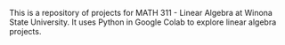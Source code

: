 This is a repository of projects for MATH 311 - Linear Algebra at Winona State University. It uses Python in Google Colab to explore linear algebra projects. 
